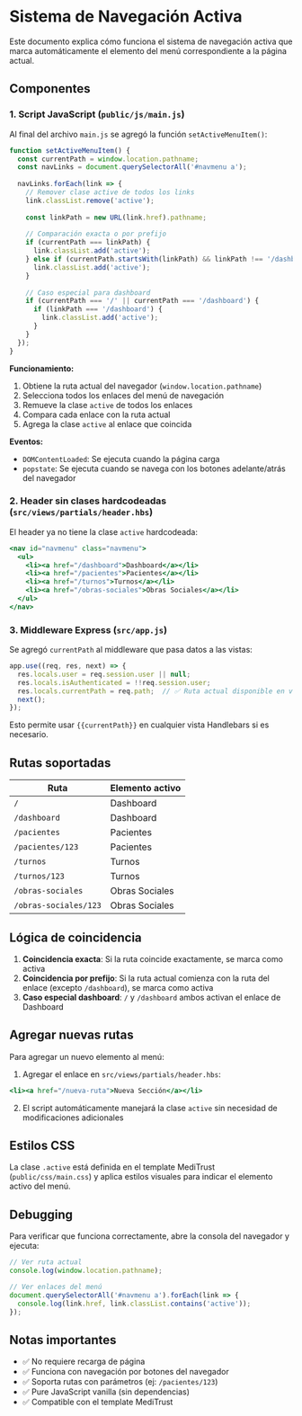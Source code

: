# Sistema de Navegación Activa

Este documento explica cómo funciona el sistema de navegación activa que marca automáticamente el elemento del menú correspondiente a la página actual.

## Componentes

### 1. Script JavaScript (`public/js/main.js`)

Al final del archivo `main.js` se agregó la función `setActiveMenuItem()`:

```javascript
function setActiveMenuItem() {
  const currentPath = window.location.pathname;
  const navLinks = document.querySelectorAll('#navmenu a');
  
  navLinks.forEach(link => {
    // Remover clase active de todos los links
    link.classList.remove('active');
    
    const linkPath = new URL(link.href).pathname;
    
    // Comparación exacta o por prefijo
    if (currentPath === linkPath) {
      link.classList.add('active');
    } else if (currentPath.startsWith(linkPath) && linkPath !== '/dashboard' && linkPath.length > 1) {
      link.classList.add('active');
    }
    
    // Caso especial para dashboard
    if (currentPath === '/' || currentPath === '/dashboard') {
      if (linkPath === '/dashboard') {
        link.classList.add('active');
      }
    }
  });
}
```

**Funcionamiento:**
1. Obtiene la ruta actual del navegador (`window.location.pathname`)
2. Selecciona todos los enlaces del menú de navegación
3. Remueve la clase `active` de todos los enlaces
4. Compara cada enlace con la ruta actual
5. Agrega la clase `active` al enlace que coincida

**Eventos:**
- `DOMContentLoaded`: Se ejecuta cuando la página carga
- `popstate`: Se ejecuta cuando se navega con los botones adelante/atrás del navegador

### 2. Header sin clases hardcodeadas (`src/views/partials/header.hbs`)

El header ya no tiene la clase `active` hardcodeada:

```handlebars
<nav id="navmenu" class="navmenu">
  <ul>
    <li><a href="/dashboard">Dashboard</a></li>
    <li><a href="/pacientes">Pacientes</a></li>
    <li><a href="/turnos">Turnos</a></li>
    <li><a href="/obras-sociales">Obras Sociales</a></li>
  </ul>
</nav>
```

### 3. Middleware Express (`src/app.js`)

Se agregó `currentPath` al middleware que pasa datos a las vistas:

```javascript
app.use((req, res, next) => {
  res.locals.user = req.session.user || null;
  res.locals.isAuthenticated = !!req.session.user;
  res.locals.currentPath = req.path;  // ✅ Ruta actual disponible en vistas
  next();
});
```

Esto permite usar `{{currentPath}}` en cualquier vista Handlebars si es necesario.

## Rutas soportadas

| Ruta | Elemento activo |
|------|----------------|
| `/` | Dashboard |
| `/dashboard` | Dashboard |
| `/pacientes` | Pacientes |
| `/pacientes/123` | Pacientes |
| `/turnos` | Turnos |
| `/turnos/123` | Turnos |
| `/obras-sociales` | Obras Sociales |
| `/obras-sociales/123` | Obras Sociales |

## Lógica de coincidencia

1. **Coincidencia exacta**: Si la ruta coincide exactamente, se marca como activa
2. **Coincidencia por prefijo**: Si la ruta actual comienza con la ruta del enlace (excepto `/dashboard`), se marca como activa
3. **Caso especial dashboard**: `/` y `/dashboard` ambos activan el enlace de Dashboard

## Agregar nuevas rutas

Para agregar un nuevo elemento al menú:

1. Agregar el enlace en `src/views/partials/header.hbs`:
```handlebars
<li><a href="/nueva-ruta">Nueva Sección</a></li>
```

2. El script automáticamente manejará la clase `active` sin necesidad de modificaciones adicionales

## Estilos CSS

La clase `.active` está definida en el template MediTrust (`public/css/main.css`) y aplica estilos visuales para indicar el elemento activo del menú.

## Debugging

Para verificar que funciona correctamente, abre la consola del navegador y ejecuta:

```javascript
// Ver ruta actual
console.log(window.location.pathname);

// Ver enlaces del menú
document.querySelectorAll('#navmenu a').forEach(link => {
  console.log(link.href, link.classList.contains('active'));
});
```

## Notas importantes

- ✅ No requiere recarga de página
- ✅ Funciona con navegación por botones del navegador
- ✅ Soporta rutas con parámetros (ej: `/pacientes/123`)
- ✅ Pure JavaScript vanilla (sin dependencias)
- ✅ Compatible con el template MediTrust
